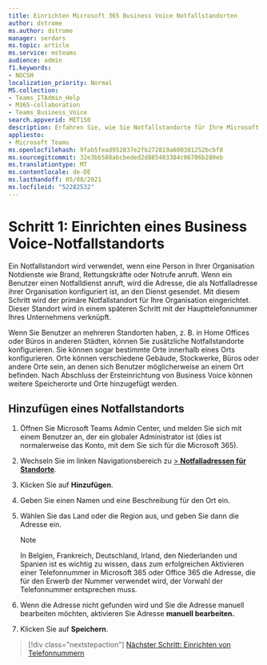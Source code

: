 ```yaml
---
title: Einrichten Microsoft 365 Business Voice Notfallstandorten
author: dstrome
ms.author: dstrome
manager: serdars
ms.topic: article
ms.service: msteams
audience: admin
f1.keywords:
- NOCSH
localization_priority: Normal
MS.collection:
- Teams_ITAdmin_Help
- M365-collaboration
- Teams_Business_Voice
search.appverid: MET150
description: Erfahren Sie, wie Sie Notfallstandorte für Ihre Microsoft 365 Business Voice.
appliesto:
- Microsoft Teams
ms.openlocfilehash: 9fab5fead952837e2fb272819a600381252bcbf8
ms.sourcegitcommit: 32e3bb588abcbeded2d885483384c06706b280eb
ms.translationtype: MT
ms.contentlocale: de-DE
ms.lasthandoff: 05/08/2021
ms.locfileid: "52282532"
---
```

# <a name="step-1-set-up-a-business-voice-emergency-location"></a>Schritt 1: Einrichten eines Business Voice-Notfallstandorts

Ein Notfallstandort wird verwendet, wenn eine Person in Ihrer Organisation Notdienste wie Brand, Rettungskräfte oder Notrufe anruft. Wenn ein Benutzer einen Notfalldienst anruft, wird die Adresse, die als Notfalladresse ihrer Organisation konfiguriert ist, an den Dienst gesendet. Mit diesem Schritt wird der primäre Notfallstandort für Ihre Organisation eingerichtet. Dieser Standort wird in einem späteren Schritt mit der Haupttelefonnummer Ihres Unternehmens verknüpft.

Wenn Sie Benutzer an mehreren Standorten haben, z. B. in Home Offices oder Büros in anderen Städten, können Sie zusätzliche Notfallstandorte konfigurieren. Sie können sogar bestimmte Orte innerhalb eines Orts konfigurieren. Orte können verschiedene Gebäude, Stockwerke, Büros oder andere Orte sein, an denen sich Benutzer möglicherweise an einem Ort befinden. Nach Abschluss der Ersteinrichtung von Business Voice können weitere Speicherorte und Orte hinzugefügt werden.

## <a name="add-an-emergency-location"></a>Hinzufügen eines Notfallstandorts

1. Öffnen Sie Microsoft Teams Admin Center, und melden Sie sich mit einem Benutzer an, der ein globaler Administrator ist (dies ist normalerweise das Konto, mit dem Sie sich für die Microsoft 365).
1. Wechseln Sie im linken Navigationsbereich zu <a href="https://admin.teams.microsoft.com/locations" target="_blank">   >  **Notfalladressen für Standorte**</a>.
1. Klicken Sie auf **Hinzufügen**.
1. Geben Sie einen Namen und eine Beschreibung für den Ort ein.
1. Wählen Sie das Land oder die Region aus, und geben Sie dann die Adresse ein.

   > [!NOTE]
   > In Belgien, Frankreich, Deutschland, Irland, den Niederlanden und Spanien ist es wichtig zu wissen, dass zum erfolgreichen Aktivieren einer Telefonnummer in Microsoft 365 oder Office 365 die Adresse, die für den Erwerb der Nummer verwendet wird, der Vorwahl der Telefonnummer entsprechen muss.

1. Wenn die Adresse nicht gefunden wird und Sie die Adresse manuell bearbeiten möchten, aktivieren Sie Adresse **manuell bearbeiten.**
1. Klicken Sie auf **Speichern**.

> [!div class="nextstepaction"]
> [Nächster Schritt: Einrichten von Telefonnummern](set-up-phone-numbers.md)
